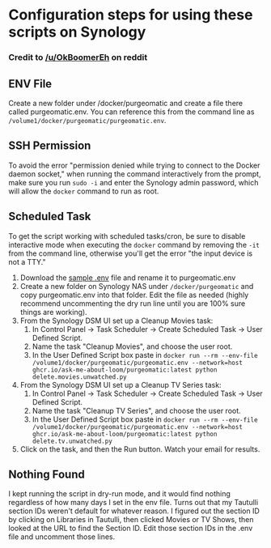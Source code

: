 # Configuration steps for using these scripts on Synology
### Credit to [/u/OkBoomerEh](https://www.reddit.com/user/OkBoomerEh) on reddit

## ENV File

Create a new folder under /docker/purgeomatic and create a file there called purgeomatic.env. You can reference this from the command line as `/volume1/docker/purgeomatic/purgeomatic.env`.

## SSH Permission

To avoid the error "permission denied while trying to connect to the Docker daemon socket," when running the command interactively from the prompt, make sure you run `sudo -i` and enter the Synology admin password, which will allow the `docker` command to run as root.

## Scheduled Task

To get the script working with scheduled tasks/cron, be sure to disable interactive mode when executing the `docker` command by removing the `-it` from the command line, otherwise you'll get the error "the input device is not a TTY."

1. Download the [sample .env](https://github.com/ASK-ME-ABOUT-LOOM/purgeomatic/blob/main/.env.example) file and rename it to purgeomatic.env
2. Create a new folder on Synology NAS under `/docker/purgeomatic` and copy purgeomatic.env into that folder. Edit the file as needed (highly recommend uncommenting the dry run line until you are 100% sure things are working).
3. From the Synology DSM UI set up a Cleanup Movies task:
   1. In Control Panel &rarr; Task Scheduler &rarr; Create Scheduled Task &rarr; User Defined Script.
   2. Name the task "Cleanup Movies", and choose the user root.
   3. In the User Defined Script box paste in `docker run --rm --env-file /volume1/docker/purgeomatic/purgeomatic.env --network=host ghcr.io/ask-me-about-loom/purgeomatic:latest python delete.movies.unwatched.py`
4. From the Synology DSM UI set up a Cleanup TV Series task:
   1. In Control Panel &rarr; Task Scheduler &rarr; Create Scheduled Task &rarr; User Defined Script.
   2. Name the task "Cleanup TV Series", and choose the user root.
   3. In the User Defined Script box paste in `docker run --rm --env-file /volume1/docker/purgeomatic/purgeomatic.env --network=host ghcr.io/ask-me-about-loom/purgeomatic:latest python delete.tv.unwatched.py`
5. Click on the task, and then the Run button.  Watch your email for results.

## Nothing Found

I kept running the script in dry-run mode, and it would find nothing regardless of how many days I set in the env file. Turns out that my Tautulli section IDs weren't default for whatever reason. I figured out the section ID by clicking on Libraries in Tautulli, then clicked Movies or TV Shows, then looked at the URL to find the Section ID. Edit those section IDs in the .env file and uncomment those lines.
